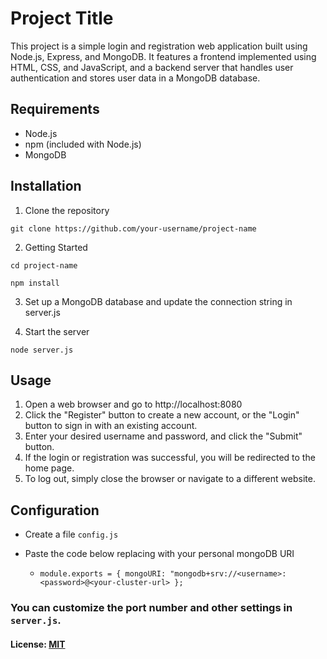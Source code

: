 # Project Title

This project is a simple login and registration web application built using Node.js, Express, and MongoDB.
It features a frontend implemented using HTML, CSS, and JavaScript, and a backend server that handles user authentication and stores user data in a MongoDB database.

## Requirements

- Node.js
- npm (included with Node.js)
- MongoDB

## Installation

1. Clone the repository

`git clone https://github.com/your-username/project-name`

2. Getting Started

`cd project-name`

`npm install`

3. Set up a MongoDB database and update the connection string in server.js

4. Start the server

`node server.js`

## Usage

1. Open a web browser and go to http://localhost:8080
2. Click the "Register" button to create a new account, or the "Login" button to sign in with an existing account.
3. Enter your desired username and password, and click the "Submit" button.
4. If the login or registration was successful, you will be redirected to the home page.
5. To log out, simply close the browser or navigate to a different website.

## Configuration

- Create a file `config.js`

- Paste the code below replacing with your personal mongoDB URI

  - `module.exports = {
mongoURI:
	"mongodb+srv://<username>:<password>@<your-cluster-url>
};`

### You can customize the port number and other settings in `server.js`.

#### License: [MIT](https://github.com/m1ckeyyy/habit-tracker/blob/master/LICENSE)